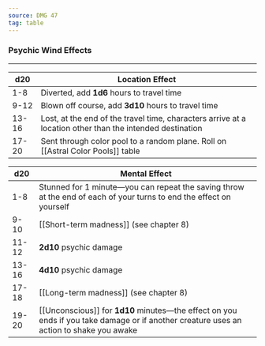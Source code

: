 ```yaml
---
source: DMG 47
tag: table
---
```


### Psychic Wind Effects
---
|d20|Location Effect|
|----|------------|
|1-8|Diverted, add **1d6** hours to travel time|
|9-12|Blown off course, add **3d10** hours to travel time|
|13-16|Lost, at the end of the travel time, characters arrive at a location other than the intended destination|
|17-20|Sent through color pool to a random plane. Roll on [[Astral Color Pools]] table|

|d20|Mental Effect|
|----|------------|
|1-8|Stunned for 1 minute—you can repeat the saving throw at the end of each of your turns to end the effect on yourself|
|9-10|[[Short-term madness]] (see chapter 8)|
|11-12|**2d10** psychic damage|
|13-16|**4d10** psychic damage|
|17-18|[[Long-term madness]] (see chapter 8)|
|19-20|[[Unconscious]] for **1d10** minutes—the effect on you ends if you take damage or if another creature uses an action to shake you awake|

